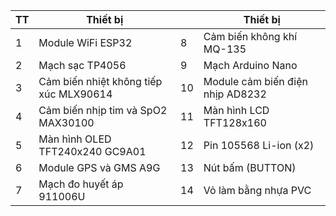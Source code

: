 | TT  | Thiết bị                               |     | Thiết bị                         |
| --- | -------------------------------------- | --- | -------------------------------- |
| 1   | Module WiFi ESP32                      | 8   | Cảm biến không khí MQ-135        |
| 2   | Mạch sạc TP4056                        | 9   | Mạch Arduino Nano                |
| 3   | Cảm biến nhiệt không tiếp xúc MLX90614 | 10  | Module cảm biến điện nhịp AD8232 |
| 4   | Cảm biến nhịp tim và SpO2 MAX30100     | 11  | Màn hình LCD TFT128x160          |
| 5   | Màn hình OLED TFT240x240 GC9A01        | 12  | Pin 105568 Li-ion (x2)           |
| 6   | Module GPS và GMS A9G                  | 13  | Nút bấm (BUTTON)                 |
| 7   | Mạch đo huyết áp 911006U               | 14  | Vỏ làm bằng nhựa PVC             |
